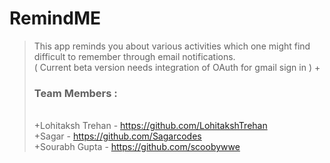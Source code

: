 # RemindME
  >This app reminds you about various activities which one might find difficult to remember through email notifications.
  ><br>( Current beta version needs integration of OAuth for gmail sign in )
 +<br><h3>Team Members :</h3><br>
 +Lohitaksh Trehan -  https://github.com/LohitakshTrehan <br>
 +Sagar -  https://github.com/Sagarcodes <br>
 +Sourabh Gupta -  https://github.com/scoobywwe